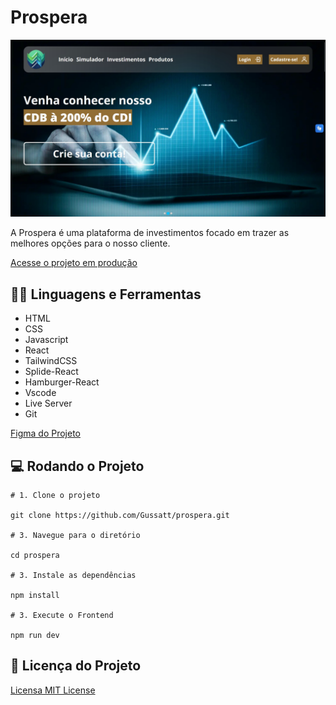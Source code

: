 # Prospera

![Print da renderização do site](./prospera-print.jpg)

A Prospera é uma plataforma de investimentos focado em trazer as melhores opções para o nosso cliente.

[Acesse o projeto em produção](prospera-investments.vercel.app/)

## :man_mechanic: Linguagens e Ferramentas

- HTML
- CSS
- Javascript
- React
- TailwindCSS
- Splide-React
- Hamburger-React
- Vscode
- Live Server
- Git

[Figma do Projeto]([https://figma.com/](https://www.figma.com/file/H5jbzgCOeXMh5AgYwkFZbV/UC3---Prospera?type=design&node-id=0-1&mode=design&t=wbFWNyMmeO7EH89z-0))

## :computer: Rodando o Projeto

```shell
# 1. Clone o projeto

git clone https://github.com/Gussatt/prospera.git

# 3. Navegue para o diretório

cd prospera

# 3. Instale as dependências

npm install

# 3. Execute o Frontend

npm run dev
```

## :scroll: Licença do Projeto

[Licensa MIT License](http://creativecommons.org/licenses/by)
